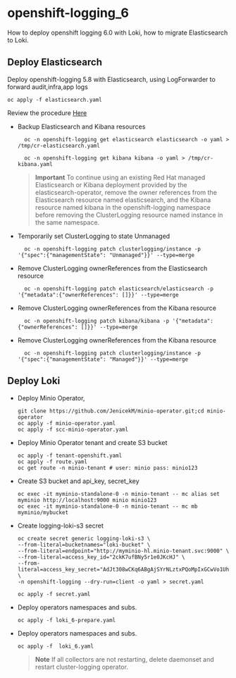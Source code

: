 # openshift-logging_6
How to deploy openshift logging 6.0 with Loki, how to migrate Elasticsearch to Loki. 


## **Deploy Elasticsearch**

Deploy openshift-logging 5.8 with Elasticsearch, using LogForwarder to forward audit,infra,app logs

```
oc apply -f elasticsearch.yaml
```

Review the procedure [Here](https://docs.redhat.com/en/documentation/openshift_container_platform/4.16/html/logging/logging-6-0#log6x-upgrading-to-6)

* Backup Elasticsearch and Kibana resources  

  ```
    oc -n openshift-logging get elasticsearch elasticsearch -o yaml > /tmp/cr-elasticsearch.yaml
  ```
  ```
    oc -n openshift-logging get kibana kibana -o yaml > /tmp/cr-kibana.yaml
  ```
  > **Important** To continue using an existing Red Hat managed Elasticsearch or Kibana deployment provided by the elasticsearch-operator, remove the owner references from the Elasticsearch resource named elasticsearch, and the Kibana resource named kibana in the openshift-logging namespace before removing the ClusterLogging resource named instance in the same namespace.

* Temporarily set ClusterLogging to state Unmanaged  
  ```
    oc -n openshift-logging patch clusterlogging/instance -p '{"spec":{"managementState": "Unmanaged"}}' --type=merge
  ```
* Remove ClusterLogging ownerReferences from the Elasticsearch resource 
  ```
    oc -n openshift-logging patch elasticsearch/elasticsearch -p '{"metadata":{"ownerReferences": []}}' --type=merge
  ```
* Remove ClusterLogging ownerReferences from the Kibana resource 
  ```
    oc -n openshift-logging patch kibana/kibana -p '{"metadata":{"ownerReferences": []}}' --type=merge
  ```
* Remove ClusterLogging ownerReferences from the Kibana resource 
  ```
    oc -n openshift-logging patch clusterlogging/instance -p '{"spec":{"managementState": "Managed"}}' --type=merge
  ```

## **Deploy Loki**
* Deploy Minio Operator, 
  ```
  git clone https://github.com/JenicekM/minio-operator.git;cd minio-operator
  oc apply -f minio-operator.yaml
  oc apply -f scc-minio-operator.yaml 
  ```
* Deploy Minio Operator tenant and create S3 bucket
  ```
  oc apply -f tenant-openshift.yaml
  oc apply -f route.yaml 
  oc get route -n minio-tenant # user: minio pass: minio123
  ```
* Create S3 bucket and api_key, secret_key
  ```
  oc exec -it myminio-standalone-0 -n minio-tenant -- mc alias set myminio http://localhost:9000 minio minio123
  oc exec -it myminio-standalone-0 -n minio-tenant -- mc mb myminio/mybucket
  ```
* Create logging-loki-s3 secret 
  ```
  oc create secret generic logging-loki-s3 \
  --from-literal=bucketnames="loki-bucket" \
  --from-literal=endpoint="http://myminio-hl.minio-tenant.svc:9000" \
  --from-literal=access_key_id="2ckK7ufBNy5r1e0JKcHJ" \
  --from-literal=access_key_secret="AdJt308wCKq6ABgAjSYrNLztxPQoMpIxGCwVo1Uh" \
  -n openshift-logging --dry-run=client -o yaml > secret.yaml

  oc apply -f secret.yaml
  ```

* Deploy operators namespaces and subs.
  ```
  oc apply -f loki_6-prepare.yaml
  ```
* Deploy operators namespaces and subs.
  ```
  oc apply -f  loki_6.yaml
  ```
  > **Note** If all collectors are not restarting, delete daemonset and restart cluster-logging operator. 
